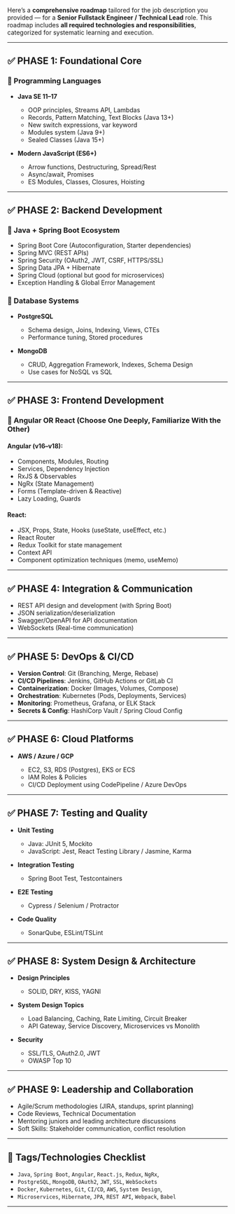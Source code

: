 Here’s a **comprehensive roadmap** tailored for the job description you provided — for a **Senior Fullstack Engineer / Technical Lead** role. This roadmap includes **all required technologies and responsibilities**, categorized for systematic learning and execution.

---

## ✅ **PHASE 1: Foundational Core**

### 🔹 Programming Languages

- **Java SE 11–17**

  - OOP principles, Streams API, Lambdas
  - Records, Pattern Matching, Text Blocks (Java 13+)
  - New switch expressions, var keyword
  - Modules system (Java 9+)
  - Sealed Classes (Java 15+)

- **Modern JavaScript (ES6+)**

  - Arrow functions, Destructuring, Spread/Rest
  - Async/await, Promises
  - ES Modules, Classes, Closures, Hoisting

---

## ✅ **PHASE 2: Backend Development**

### 🔹 Java + Spring Boot Ecosystem

- Spring Boot Core (Autoconfiguration, Starter dependencies)
- Spring MVC (REST APIs)
- Spring Security (OAuth2, JWT, CSRF, HTTPS/SSL)
- Spring Data JPA + Hibernate
- Spring Cloud (optional but good for microservices)
- Exception Handling & Global Error Management

### 🔹 Database Systems

- **PostgreSQL**

  - Schema design, Joins, Indexing, Views, CTEs
  - Performance tuning, Stored procedures

- **MongoDB**

  - CRUD, Aggregation Framework, Indexes, Schema Design
  - Use cases for NoSQL vs SQL

---

## ✅ **PHASE 3: Frontend Development**

### 🔹 Angular OR React (Choose One Deeply, Familiarize With the Other)

#### Angular (v16–v18):

- Components, Modules, Routing
- Services, Dependency Injection
- RxJS & Observables
- NgRx (State Management)
- Forms (Template-driven & Reactive)
- Lazy Loading, Guards

#### React:

- JSX, Props, State, Hooks (useState, useEffect, etc.)
- React Router
- Redux Toolkit for state management
- Context API
- Component optimization techniques (memo, useMemo)

---

## ✅ **PHASE 4: Integration & Communication**

- REST API design and development (with Spring Boot)
- JSON serialization/deserialization
- Swagger/OpenAPI for API documentation
- WebSockets (Real-time communication)

---

## ✅ **PHASE 5: DevOps & CI/CD**

- **Version Control**: Git (Branching, Merge, Rebase)
- **CI/CD Pipelines**: Jenkins, GitHub Actions or GitLab CI
- **Containerization**: Docker (Images, Volumes, Compose)
- **Orchestration**: Kubernetes (Pods, Deployments, Services)
- **Monitoring**: Prometheus, Grafana, or ELK Stack
- **Secrets & Config**: HashiCorp Vault / Spring Cloud Config

---

## ✅ **PHASE 6: Cloud Platforms**

- **AWS / Azure / GCP**

  - EC2, S3, RDS (Postgres), EKS or ECS
  - IAM Roles & Policies
  - CI/CD Deployment using CodePipeline / Azure DevOps

---

## ✅ **PHASE 7: Testing and Quality**

- **Unit Testing**

  - Java: JUnit 5, Mockito
  - JavaScript: Jest, React Testing Library / Jasmine, Karma

- **Integration Testing**

  - Spring Boot Test, Testcontainers

- **E2E Testing**

  - Cypress / Selenium / Protractor

- **Code Quality**

  - SonarQube, ESLint/TSLint

---

## ✅ **PHASE 8: System Design & Architecture**

- **Design Principles**

  - SOLID, DRY, KISS, YAGNI

- **System Design Topics**

  - Load Balancing, Caching, Rate Limiting, Circuit Breaker
  - API Gateway, Service Discovery, Microservices vs Monolith

- **Security**

  - SSL/TLS, OAuth2.0, JWT
  - OWASP Top 10

---

## ✅ **PHASE 9: Leadership and Collaboration**

- Agile/Scrum methodologies (JIRA, standups, sprint planning)
- Code Reviews, Technical Documentation
- Mentoring juniors and leading architecture discussions
- Soft Skills: Stakeholder communication, conflict resolution

---

## 🔖 Tags/Technologies Checklist

- `Java`, `Spring Boot`, `Angular`, `React.js`, `Redux`, `NgRx`,
- `PostgreSQL`, `MongoDB`, `OAuth2`, `JWT`, `SSL`, `WebSockets`
- `Docker`, `Kubernetes`, `Git`, `CI/CD`, `AWS`, `System Design`,
- `Microservices`, `Hibernate`, `JPA`, `REST API`, `Webpack`, `Babel`

---

